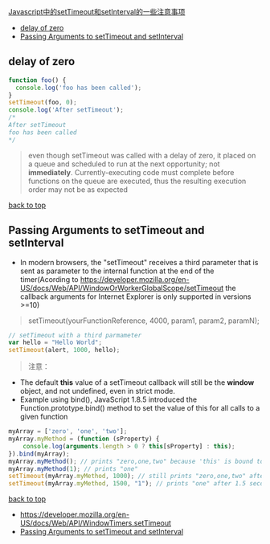 [Javascript中的setTimeout和setInterval的一些注意事项](#top)

- [delay of zero](#topic1)
- [Passing Arguments to setTimeout and setInterval](#topic2)

<h2 id="topic1">delay of zero</h2>

```javascript
function foo() {
  console.log('foo has been called');
}
setTimeout(foo, 0);
console.log('After setTimeout');
/*
After setTimeout
foo has been called
*/
```

> even though setTimeout was called with a delay of zero, it placed on a queue and scheduled to run at the next opportunity; not **immediately**. Currently-executing code must complete before functions on the queue are executed, thus the resulting execution order may not be as expected

[back to top](#top)

<h2 id="topic1">Passing Arguments to setTimeout and setInterval</h2>

- In modern browsers, the "setTimeout" receives a third parameter that is sent as parameter to the internal function at the end of the timer(Acording to https://developer.mozilla.org/en-US/docs/Web/API/WindowOrWorkerGlobalScope/setTimeout the callback arguments for Internet Explorer is only supported in versions >=10)

> setTimeout(yourFunctionReference, 4000, param1, param2, paramN);

```javascript
// setTimeout with a third parmameter
var hello = "Hello World";
setTimeout(alert, 1000, hello);
```

> 注意：

- The default **this** value of a setTimeout callback will still be the **window** object, and not undefined, even in strict mode.
- Example using bind(), JavaScript 1.8.5 introduced the Function.prototype.bind() method to set the value of this for all calls to a given function

```javascript
myArray = ['zero', 'one', 'two'];
myArray.myMethod = (function (sProperty) {
    console.log(arguments.length > 0 ? this[sProperty] : this);
}).bind(myArray);
myArray.myMethod(); // prints "zero,one,two" because 'this' is bound to myArray in the function
myArray.myMethod(1); // prints "one"
setTimeout(myArray.myMethod, 1000); // still prints "zero,one,two" after 1 second because of the binding
setTimeout(myArray.myMethod, 1500, "1"); // prints "one" after 1.5 seconds
```

[back to top](#top)

- https://developer.mozilla.org/en-US/docs/Web/API/WindowTimers.setTimeout
- [Passing Arguments to setTimeout and setInterval](http://arguments.callee.info/2008/11/10/passing-arguments-to-settimeout-and-setinterval/)
